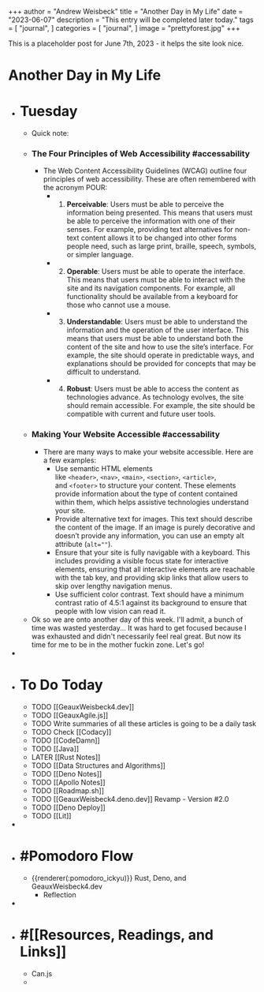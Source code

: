 +++ 
author = "Andrew Weisbeck" 
title = "Another Day in My Life" 
date = "2023-06-07" 
description = "This entry will be completed later today." 
tags = [ "journal", ] 
categories = [ "journal", ] 
image = "prettyforest.jpg" 
+++

This is a placeholder post for June 7th, 2023 - it helps the site look nice.
# Another Day in My Life

- # Tuesday
	- Quick note:
	- ### The Four Principles of Web Accessibility #accessability
		- The Web Content Accessibility Guidelines (WCAG) outline four principles of web accessibility. These are often remembered with the acronym POUR:
			- 1.  **Perceivable**: Users must be able to perceive the information being presented. This means that users must be able to perceive the information with one of their senses. For example, providing text alternatives for non-text content allows it to be changed into other forms people need, such as large print, braille, speech, symbols, or simpler language.
			- 2.  **Operable**: Users must be able to operate the interface. This means that users must be able to interact with the site and its navigation components. For example, all functionality should be available from a keyboard for those who cannot use a mouse.
			- 3.  **Understandable**: Users must be able to understand the information and the operation of the user interface. This means that users must be able to understand both the content of the site and how to use the site’s interface. For example, the site should operate in predictable ways, and explanations should be provided for concepts that may be difficult to understand.
			- 4.  **Robust**: Users must be able to access the content as technologies advance. As technology evolves, the site should remain accessible. For example, the site should be compatible with current and future user tools.
	- ### Making Your Website Accessible #accessability
		- There are many ways to make your website accessible. Here are a few examples:
			- Use semantic HTML elements like `<header>`, `<nav>`, `<main>`, `<section>`, `<article>`, and `<footer>` to structure your content. These elements provide information about the type of content contained within them, which helps assistive technologies understand your site.
			- Provide alternative text for images. This text should describe the content of the image. If an image is purely decorative and doesn’t provide any information, you can use an empty alt attribute (`alt=""`).
			- Ensure that your site is fully navigable with a keyboard. This includes providing a visible focus state for interactive elements, ensuring that all interactive elements are reachable with the tab key, and providing skip links that allow users to skip over lengthy navigation menus.
			- Use sufficient color contrast. Text should have a minimum contrast ratio of 4.5:1 against its background to ensure that people with low vision can read it.
	- Ok so we are onto another day of this week. I'll admit, a bunch of time was wasted yesterday... It was hard to get focused because I was exhausted and didn't necessarily feel real great. But now its time for me to be in the mother fuckin zone. Let's go!
-
- # To Do Today
	- TODO [[GeauxWeisbeck4.dev]]
	- TODO [[GeauxAgile.js]]
	- TODO Write summaries of all these articles is going to be a daily task
	- TODO Check [[Codacy]]
	- TODO [[CodeDamn]]
	- TODO [[Java]]
	- LATER [[Rust Notes]]
	- TODO [[Data Structures and Algorithms]]
	- TODO [[Deno Notes]]
	- TODO [[Apollo Notes]]
	- TODO [[Roadmap.sh]]
	- TODO [[GeauxWeisbeck4.deno.dev]] Revamp - Version #2.0
	- TODO [[Deno Deploy]]
	- TODO [[Lit]]
-
- # #Pomodoro Flow
	- {{renderer(:pomodoro_ickyu)}} Rust, Deno, and GeauxWeisbeck4.dev
		- Reflection
-
- # #[[Resources, Readings, and Links]]
	- Can.js
	-
